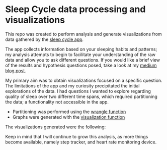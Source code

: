 
# Sleep Cycle data processing and visualizations

This repo was created to perform analysis and generate visualizations from data gathered by the [sleep cycle app](https://www.sleepcycle.com).

The app collects information based on your sleeping habits and patterns; my analysis attempts to begin to facilitate your understanding of the raw data and allow you to ask different questions.  If you would like a brief view of the results and hypothesis questions posed, take a look at my [medium blog post](https://medium.com/@mydata/my-sleeping-habits-over-the-past-year-90d08aa36a46).

My primary aim was to obtain visualizations focused on a specific question.  The limitations of the app and my curiosity precipitated the initial explorations of the data. I had questions I wanted to explore regarding quality of sleep over two different time spans, which required partitioning the data; a functionality not accessible in the app.
- Partitioning was performed using the [wrangle function](https://github.com/AVData/SleepQuality_app_analysis/tree/master/wrangle)
- Graphs were generated with the [visualization function](https://github.com/AVData/SleepQuality_app_analysis/tree/master/visualizations)

The visualizations generated were the following:

[](https://github.com/AVData/SleepQuality_app_analysis/blob/master/visualizations/all_time_in_bed_dist.png?raw=true)

Keep in mind that I will continue to grow this analysis, as more things become available, namely step tracker, and heart rate monitoring device.
